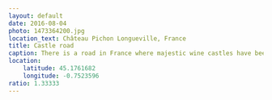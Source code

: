 ```yaml
---
layout: default
date: 2016-08-04
photo: 1473364200.jpg
location_text: Château Pichon Longueville, France
title: Castle road
caption: There is a road in France where majestic wine castles have been built every few kilometers! Gorgeous
location:
    latitude: 45.1761682
    longitude: -0.7523596
ratio: 1.33333
---
```

